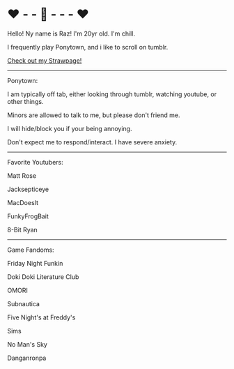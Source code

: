 # ❤ - - 🔪 - - - ❤
Hello! Ny name is Raz! I'm 20yr old. I'm chill.

I frequently play Ponytown, and i like to scroll on tumblr.

[Check out my Strawpage!](https://everythingisfine.straw.page/)

---

Ponytown:

I am typically off tab, either looking through tumblr, watching youtube, or other things.

Minors are allowed to talk to me, but please don't friend me.

I will hide/block you if your being annoying.

Don't expect me to respond/interact. I have severe anxiety.

---

Favorite Youtubers:

Matt Rose

Jacksepticeye

MacDoesIt

FunkyFrogBait

8-Bit Ryan

----
Game Fandoms:

Friday Night Funkin

Doki Doki Literature Club

OMORI

Subnautica

Five Night's at Freddy's

Sims

No Man's Sky

Danganronpa

<!---
sourcandyz/sourcandyz is a ✨ special ✨ repository because its `README.md` (this file) appears on your GitHub profile.
You can click the Preview link to take a look at your changes.
--->
